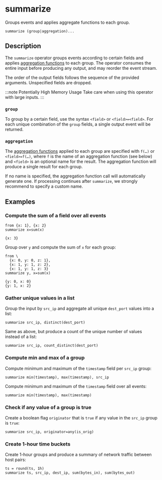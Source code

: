 # summarize

Groups events and applies aggregate functions to each group.

```tql
summarize (group|aggregation)...
```

## Description

The `summarize` operator groups events according to certain fields and applies
[aggregation functions](../functions.md#aggregation) to each group. The operator
consumes the entire input before producing any output, and may reorder the event
stream.

The order of the output fields follows the sequence of the provided arguments.
Unspecified fields are dropped.

:::note Potentially High Memory Usage
Take care when using this operator with large inputs.
:::

### `group`

To group by a certain field, use the syntax `<field>` or `<field>=<field>`. For
each unique combination of the `group` fields, a single output event will be
returned.

### `aggregation`

The [aggregation functions](../functions.md#aggregation) applied to each group
are specified with `f(…)` or `<field>=f(…)`, where `f` is the name of an
aggregation function (see below) and `<field>` is an optional name for the
result. The aggregation function will produce a single result for each group.

If no name is specified, the aggregation function call will automatically
generate one. If processing continues after `summarize`, we strongly recommend
to specify a custom name.

## Examples

### Compute the sum of a field over all events

```tql
from {x: 1}, {x: 2}
summarize x=sum(x)
```

```tql
{x: 3}
```

Group over `y` and compute the sum of `x` for each group:

```tql
from \
  {x: 0, y: 0, z: 1},
  {x: 1, y: 1, z: 2},
  {x: 1, y: 1, z: 3}
summarize y, x=sum(x)
```

```tql
{y: 0, x: 0}
{y: 1, x: 2}
```

### Gather unique values in a list

Group the input by `src_ip` and aggregate all unique `dest_port` values into a
list:

```tql
summarize src_ip, distinct(dest_port)
```

Same as above, but produce a count of the unique number of values instead of a
list:

```tql
summarize src_ip, count_distinct(dest_port)
```

### Compute min and max of a group

Compute minimum and maximum of the `timestamp` field per `src_ip` group:

```tql
summarize min(timestamp), max(timestamp), src_ip
```

Compute minimum and maximum of the `timestamp` field over all events:

```tql
summarize min(timestamp), max(timestamp)
```

### Check if any value of a group is true

Create a boolean flag `originator` that is `true` if any value in the `src_ip`
group is `true`:

```tql
summarize src_ip, originator=any(is_orig)
```

### Create 1-hour time buckets

Create 1-hour groups and produce a summary of network traffic between host
pairs:

```tql
ts = round(ts, 1h)
summarize ts, src_ip, dest_ip, sum(bytes_in), sum(bytes_out)
```
